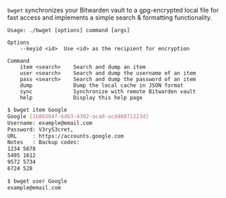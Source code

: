 `bwget` synchronizes your Bitwarden vault to a gpg-encrypted local file for fast access and implements a simple search & formatting functionality.

```
Usage: ./bwget [options] command [args]

Options
    --keyid <id>  Use <id> as the recipient for encryption

Command
    item <search>    Search and dump an item
    user <search>    Search and dump the username of an item
    pass <search>    Search and dump the password of an item
    dump             Dump the local cache in JSON format
    sync             Synchronize with remote Bitwarden vault
    help             Display this help page
```

```sh
$ bwget item Google
Google [1b86584f-6d63-4302-aca0-acd40071223d]
Username: example@email.com
Password: V3ryS3cret,
URL     : https://accounts.google.com
Notes   : Backup codes:
1234 5678
5495 1612
9572 5734
6724 528

$ bwget user Google
example@email.com
```
